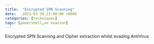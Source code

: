 ```yaml
---
title:  "Encrypted SPN Scanning"
date:   2023-03-20 21:00:00 +0000
categories: [techniques]
tags: [powershell,av evasion]
---
```



Encrypted SPN Scanning and Cipher extraction whilst evading AntiVirus



```

```

